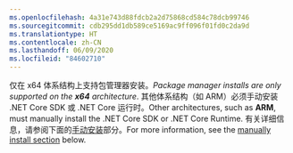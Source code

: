 ```yaml
---
ms.openlocfilehash: 4a31e743d88fdcb2a2d75868cd584c78dcb99746
ms.sourcegitcommit: cdb295dd1db589ce5169ac9ff096f01fd0c2da9d
ms.translationtype: HT
ms.contentlocale: zh-CN
ms.lasthandoff: 06/09/2020
ms.locfileid: "84602710"
---
```


<span data-ttu-id="95d44-101">仅在 x64 体系结构上支持包管理器安装。</span><span class="sxs-lookup"><span data-stu-id="95d44-101">_Package manager installs are only supported on the **x64** architecture_.</span></span> <span data-ttu-id="95d44-102">其他体系结构（如 ARM）必须手动安装 .NET Core SDK 或 .NET Core 运行时。</span><span class="sxs-lookup"><span data-stu-id="95d44-102">Other architectures, such as **ARM**, must manually install the .NET Core SDK or .NET Core Runtime.</span></span> <span data-ttu-id="95d44-103">有关详细信息，请参阅下面的[手动安装](#manual-install)部分。</span><span class="sxs-lookup"><span data-stu-id="95d44-103">For more information, see the [manually install section](#manual-install) below.</span></span>
